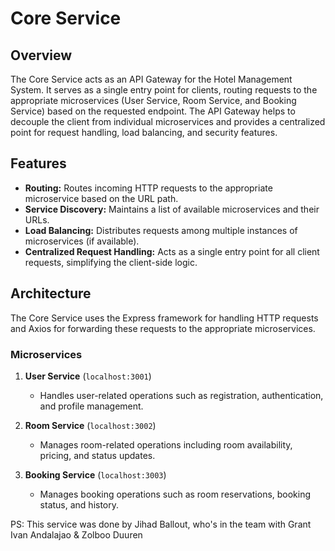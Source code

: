 # Core Service

## Overview

The Core Service acts as an API Gateway for the Hotel Management System. It serves as a single entry point for clients, routing requests to the appropriate microservices (User Service, Room Service, and Booking Service) based on the requested endpoint. The API Gateway helps to decouple the client from individual microservices and provides a centralized point for request handling, load balancing, and security features.

## Features

- **Routing:** Routes incoming HTTP requests to the appropriate microservice based on the URL path.
- **Service Discovery:** Maintains a list of available microservices and their URLs.
- **Load Balancing:** Distributes requests among multiple instances of microservices (if available).
- **Centralized Request Handling:** Acts as a single entry point for all client requests, simplifying the client-side logic.

## Architecture

The Core Service uses the Express framework for handling HTTP requests and Axios for forwarding these requests to the appropriate microservices.

### Microservices

1. **User Service** (`localhost:3001`)
   - Handles user-related operations such as registration, authentication, and profile management.

2. **Room Service** (`localhost:3002`)
   - Manages room-related operations including room availability, pricing, and status updates.

3. **Booking Service** (`localhost:3003`)
   - Manages booking operations such as room reservations, booking status, and history.



PS: This service was done by Jihad Ballout, who's in the team with Grant Ivan Andalajao & Zolboo Duuren

